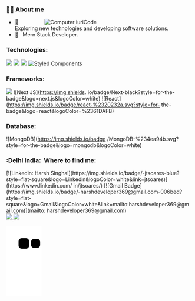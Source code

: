 

<h3> 🙋‍♂️ About me </h3>

<img src="https://raw.githubusercontent.com/MicaelliMedeiros/micaellimedeiros/master/image/computer-illustration.png" min-width="400px" max-width="400px" width="400px" align= "right" alt="Computer iuriCode">

- 🤔 &nbsp; Exploring new technologies and developing software solutions.
- 💼 &nbsp; Mern Stack Developer</a>.



### Technologies:
<img src="https://img.shields.io/badge/JavaScript-F7DF1E?style=for-the-badge&logo=javascript&logoColor=black"> <img src="https://img.shields.io/badge /TypeScript-007ACC?style=for-the-badge&logo=typescript&logoColor=white"> <img src="https://img.shields.io/badge/Sass-CC6699?style=for-the-badge&logo=sass&logoColor=white "> ![Styled Components](https://img.shields.io/badge/styled--components-DB7093?style=for-the-badge&logo=styled-components&logoColor=white)

### Frameworks:
<img src="https://img.shields.io/badge/Node.js-339933?style=for-the-badge&logo=nodedotjs&logoColor=white"> ![Next JS](https://img.shields. io/badge/Next-black?style=for-the-badge&logo=next.js&logoColor=white) ![React](https://img.shields.io/badge/react-%2320232a.svg?style=for- the-badge&logo=react&logoColor=%2361DAFB)

### Database:
![MongoDB](https://img.shields.io/badge /MongoDB-%234ea94b.svg?style=for-the-badge&logo=mongodb&logoColor=white)


 <h3> :Delhi India: &nbsp;Where to find me: </h3>
[![Linkedin: Harsh Singhal](https://img.shields.io/badge/-jtsoares-blue?style=flat-square&logo=Linkedin&logoColor=white&link=jtsoares)](https://www.linkedin.com/ in/jtsoares/)
[![Gmail Badge](https://img.shields.io/badge/-harshdeveloper369@gmail.com-006bed?style=flat-square&logo=Gmail&logoColor=white&link=mailto:harshdeveloper369@gmail.com)](mailto: harshdeveloper369@gmail.com)


<div>
  <a href="https://github.com/joaotuliojt">
  <img height="180em" src="https://github-readme-stats.vercel.app/api?username=joaotuliojt&show_icons=true&theme=tokyonight&include_all_commits=true&count_private=true"/>
  <img height="180em" src="https://github-readme-stats.vercel.app/api/top-langs/?username=joaotuliojt&layout=compact&langs_count=7&theme=tokyonight"/>
</div>



![Snake animation](https://github.com/joaotuliojt/joaotuliojt/blob/output/github-contribution-grid-snake.svg)
